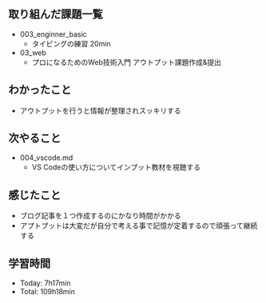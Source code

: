 ## 取り組んだ課題一覧
- 003_enginner_basic
  - タイピングの練習 20min
- 03_web
  -  プロになるためのWeb技術入門 アウトプット課題作成&提出
## わかったこと
- アウトプットを行うと情報が整理されスッキリする
## 次やること
- 004_vscode.md
  -  VS Codeの使い方についてインプット教材を視聴する
## 感じたこと
- ブログ記事を１つ作成するのにかなり時間がかかる
- アプトプットは大変だが自分で考える事で記憶が定着するので頑張って継続する
## 学習時間
- Today: 7h17min
- Total: 109h18min
